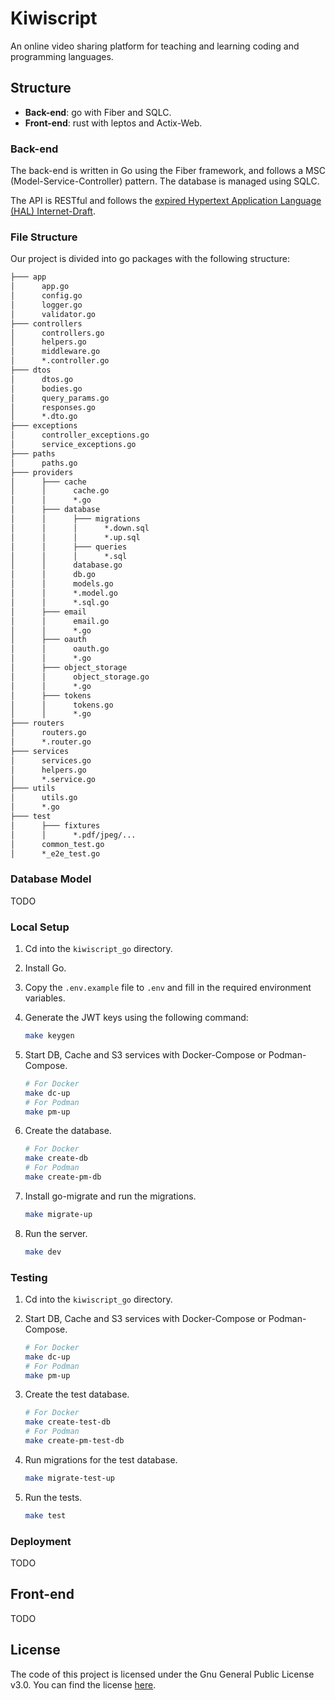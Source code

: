 # Kiwiscript

An online video sharing platform for teaching and learning coding and programming languages.

## Structure

- **Back-end**: go with Fiber and SQLC.
- **Front-end**: rust with leptos and Actix-Web.

### Back-end

The back-end is written in Go using the Fiber framework, and follows a MSC (Model-Service-Controller) pattern. The database is managed using SQLC.

The API is RESTful and follows the [expired Hypertext Application Language (HAL) Internet-Draft](https://datatracker.ietf.org/doc/draft-kelly-json-hal/).

### File Structure

Our project is divided into go packages with the following structure:

```md
├─── app
│      app.go
│      config.go
│      logger.go
│      validator.go
├─── controllers
│      controllers.go
│      helpers.go
│      middleware.go
│      *.controller.go
├─── dtos
│      dtos.go
│      bodies.go
│      query_params.go
│      responses.go
│      *.dto.go
├─── exceptions
│      controller_exceptions.go
│      service_exceptions.go
├─── paths
│      paths.go
├─── providers
│      ├─── cache
│      │      cache.go
│      │      *.go
│      ├─── database
│      │      ├─── migrations
│      │      │      *.down.sql
│      │      │      *.up.sql
│      │      ├─── queries
│      │      │      *.sql
│      │      database.go
│      │      db.go
│      │      models.go
│      │      *.model.go
│      │      *.sql.go
│      ├─── email
│      │      email.go
│      │      *.go
│      ├─── oauth
│      │      oauth.go
│      │      *.go
│      ├─── object_storage
│      │      object_storage.go
│      │      *.go
│      ├─── tokens
│      │      tokens.go
│      │      *.go
├─── routers
│      routers.go
│      *.router.go
├─── services
│      services.go
│      helpers.go
│      *.service.go
├─── utils
│      utils.go
│      *.go
├─── test
│      ├─── fixtures
│      │      *.pdf/jpeg/...
│      common_test.go
│      *_e2e_test.go
```

### Database Model

TODO

### Local Setup

1. Cd into the `kiwiscript_go` directory.
2. Install Go.
3. Copy the `.env.example` file to `.env` and fill in the required environment variables.
4. Generate the JWT keys using the following command:

    ```bash
    make keygen
    ```

5. Start DB, Cache and S3 services with Docker-Compose or Podman-Compose.

    ```bash
    # For Docker
    make dc-up
    # For Podman
    make pm-up
    ```

6. Create the database.

    ```bash
    # For Docker
    make create-db
    # For Podman
    make create-pm-db
    ```

7. Install go-migrate and run the migrations.

    ```bash
    make migrate-up
    ```

8. Run the server.

    ```bash
    make dev
    ```

### Testing

1. Cd into the `kiwiscript_go` directory.
2. Start DB, Cache and S3 services with Docker-Compose or Podman-Compose.

    ```bash
    # For Docker
    make dc-up
    # For Podman
    make pm-up
    ```

3. Create the test database.

    ```bash
    # For Docker
    make create-test-db
    # For Podman
    make create-pm-test-db
    ```

4. Run migrations for the test database.

    ```bash
    make migrate-test-up
    ```

5. Run the tests.

    ```bash
    make test
    ```

### Deployment

TODO

## Front-end

TODO

## License

The code of this project is licensed under the Gnu General Public License v3.0. You can find the license [here](LICENSE).
